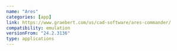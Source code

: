 ```yaml
---
name: "Ares"
categories: [app]
link: https://www.graebert.com/us/cad-software/ares-commander/
compatibility: emulation
versionFrom: "24.2.3136"
type: applications
---
```


